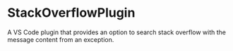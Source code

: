 # StackOverflowPlugin
A VS Code plugin that provides an option to search stack overflow with the message content from an exception.

